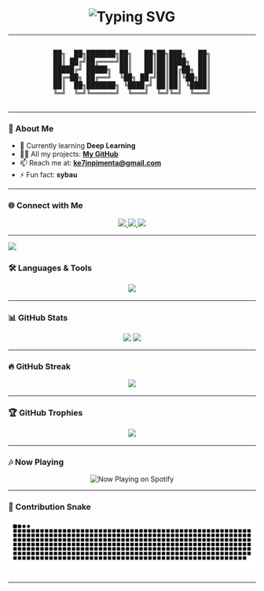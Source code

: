 <!-- Fancy animated typing header -->
<h1 align="center">
  <img src="https://readme-typing-svg.herokuapp.com?font=Fira+Code&size=32&pause=1000&color=FFDD00&center=true&vCenter=true&width=700&lines=Hey+👋,+I'm+Kevin+Pimenta;Frontend+Developer+💻;ML+%7C+DL+Explorer+🧠;Always+Leveling+Up+🚀" alt="Typing SVG" />
</h1>

---

<!-- ASCII Art -->
<pre align="center">

██╗  ██╗███████╗██╗   ██╗██╗███╗   ██╗
██║ ██╔╝██╔════╝██║   ██║██║████╗  ██║
█████╔╝ █████╗  ██║   ██║██║██╔██╗ ██║
██╔═██╗ ██╔══╝  ╚██╗ ██╔╝██║██║╚██╗██║
██║  ██╗███████╗ ╚████╔╝ ██║██║ ╚████║
╚═╝  ╚═╝╚══════╝  ╚═══╝  ╚═╝╚═╝  ╚═══╝

</pre>

---

### 🌱 About Me
- 🌱 Currently learning **Deep Learning**
- 👨‍💻 All my projects: [**My GitHub**](https://github.com/ke7innnn)
- 📫 Reach me at: **ke7inpimenta@gmail.com**
- ⚡ Fun fact: **sybau**

---

### 🌐 Connect with Me
<p align="center">
  <a href="https://instagram.com/ke7innn" target="blank">
    <img src="https://img.shields.io/badge/Instagram-E4405F?style=for-the-badge&logo=instagram&logoColor=white" />
  </a>
  <a href="https://www.youtube.com/c/ke7innnnnnnnnn" target="blank">
    <img src="https://img.shields.io/badge/YouTube-FF0000?style=for-the-badge&logo=youtube&logoColor=white" />
  </a>
  <a href="https://www.leetcode.com/ke7innn" target="blank">
    <img src="https://img.shields.io/badge/LeetCode-FFA116?style=for-the-badge&logo=leetcode&logoColor=black" />
  </a>
</p>

---

<!-- Wave Divider -->
<img src="https://capsule-render.vercel.app/api?type=waving&color=0:00FFDB,100:FF0080&height=120&section=header" />

### 🛠️ Languages & Tools
<p align="center">
  <img src="https://skillicons.dev/icons?i=html,css,git,flask,mysql,python,tensorflow,sklearn,opencv,pandas,seaborn,selenium,blender,ai,ps,postman&perline=8" />
</p>

---

### 📊 GitHub Stats
<p align="center">
  <img src="https://github-readme-stats.vercel.app/api?username=ke7innnn&show_icons=true&theme=tokyonight" height="165" />
  <img src="https://github-readme-stats.vercel.app/api/top-langs?username=ke7innnn&show_icons=true&layout=compact&theme=tokyonight" height="165" />
</p>

---

### 🔥 GitHub Streak
<p align="center">
  <img src="https://github-readme-streak-stats.herokuapp.com?user=ke7innnn&theme=tokyonight&hide_border=true" />
</p>

---

### 🏆 GitHub Trophies
<p align="center">
  <img src="https://github-profile-trophy.vercel.app/?username=ke7innnn&theme=matrix&no-frame=true&row=1&column=7" />
</p>

---

### 🎶 Now Playing
<p align="center">
  <img src="https://spotify-github-profile.vercel.app/api/view?uid=your_spotify_id&cover_image=true&theme=default&show_offline=false&background_color=121212&interchange=false&bar_color=53b14f&bar_color_cover=false" alt="Now Playing on Spotify" />
</p>

---

### 🐍 Contribution Snake
<p align="center">
  <img src="https://raw.githubusercontent.com/Platane/snk/output/github-contribution-grid-snake-dark.svg" alt="snake animation" />
</p>

---
